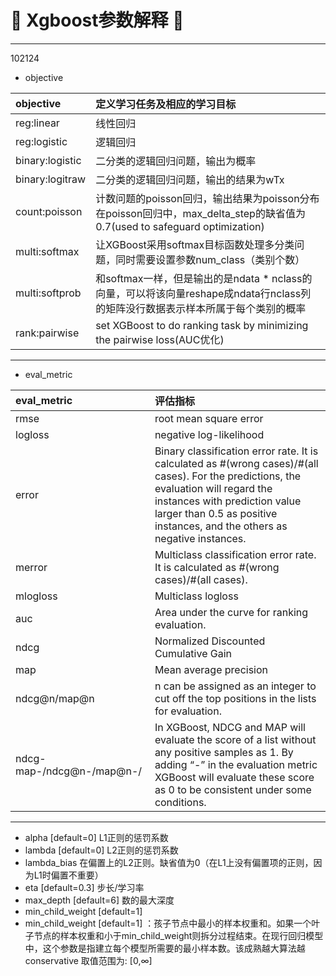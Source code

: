 # :rocket: Xgboost参数解释 :facepunch:
---
102124
- objective

|objective|定义学习任务及相应的学习目标|
|:--|:--|
|reg:linear|线性回归
|reg:logistic|逻辑回归
|binary:logistic|二分类的逻辑回归问题，输出为概率
|binary:logitraw|二分类的逻辑回归问题，输出的结果为wTx
|count:poisson|计数问题的poisson回归，输出结果为poisson分布 在poisson回归中，max_delta_step的缺省值为0.7(used to safeguard optimization)
|multi:softmax|让XGBoost采用softmax目标函数处理多分类问题，同时需要设置参数num_class（类别个数）
|multi:softprob|和softmax一样，但是输出的是ndata * nclass的向量，可以将该向量reshape成ndata行nclass列的矩阵没行数据表示样本所属于每个类别的概率
|rank:pairwise|set XGBoost to do ranking task by minimizing the pairwise loss(AUC优化)
---
- eval_metric

|eval_metric|评估指标|
|:--|:--|
|rmse| root mean square error
|logloss| negative log-likelihood
|error| Binary classification error rate. It is calculated as #(wrong cases)/#(all cases). For the predictions, the evaluation will regard the instances with prediction value larger than 0.5 as positive instances, and the others as negative instances.
|merror| Multiclass classification error rate. It is calculated as #(wrong cases)/#(all cases).
|mlogloss| Multiclass logloss
|auc| Area under the curve for ranking evaluation.
|ndcg|Normalized Discounted Cumulative Gain
|map|Mean average precision
|ndcg@n/map@n| n can be assigned as an integer to cut off the top positions in the lists for evaluation.
|ndcg-map-/ndcg@n-/map@n-/|In XGBoost, NDCG and MAP will evaluate the score of a list without any positive samples as 1. By adding “-” in the evaluation metric XGBoost will evaluate these score as 0 to be consistent under some conditions.
---
- alpha [default=0] L1正则的惩罚系数
- lambda [default=0] L2正则的惩罚系数
- lambda_bias 在偏置上的L2正则。缺省值为0（在L1上没有偏置项的正则，因为L1时偏置不重要）
- eta [default=0.3] 步长/学习率
- max_depth [default=6] 数的最大深度
- min_child_weight [default=1]
- min_child_weight [default=1] ：孩子节点中最小的样本权重和。如果一个叶子节点的样本权重和小于min_child_weight则拆分过程结束。在现行回归模型中，这个参数是指建立每个模型所需要的最小样本数。该成熟越大算法越conservative 
取值范围为: [0,∞]
